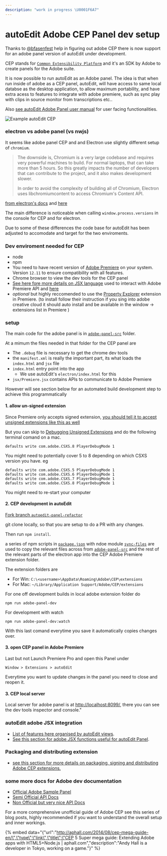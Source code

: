 ```yaml
---
description: "work in progress \U0001F6A7"
---
```


# autoEdit Adobe CEP Panel dev setup

Thanks to [@bfasenfest](https://github.com/bfasenfest) help in figuring out adobe CEP there is now support for an adobe panel version of autoEdit under development.

CEP stands for [`Common Extensibility Platform`](https://www.adobe.io/apis/creativecloud/cep.html) and it's an SDK by Adobe to create panels for the Adobe suite.

It is now possible to run autoEdit as an Adobe panel. The idea is that when run inside of adobe as a CEP panel, autoEdit, will have access to same local databse as the desktop application, to allow maximum portability, and have extra acess to features to integrate with adobe premiere, such as sync play with clips in source monitor from transcriptions etc..

Also [see autoEdit Adobe Panel user manual](https://autoedit.gitbook.io/user-manual/autoedit-adobe-panel/transcription-to-source-monitor) for user facing functionalities.

![Example autoEdit CEP](https://pbs.twimg.com/media/Dkg0waTW4AALCCM.jpg)

### electron vs adobe panel \(vs nwjs\)

It seems like adobe panel CEP and and Electron use slightly different setup of `chromium`.

> The downside is, Chromium is a very large codebase and requires very powerful machines to build. For normal laptops, that can take more than 5 hours. So this greatly impacts the number of developers that can contribute to the project, and it also makes development slower.
>
> In order to avoid the complexity of building all of Chromium, Electron uses libchromiumcontent to access Chromium's Content API.

[from electron's docs](https://electronjs.org/blog/electron-internals-building-chromium-as-a-library) and [here](https://electronjs.org/docs/development/atom-shell-vs-node-webkit)

The main difference is noticeable when calling `window.process.versions` in the console for CEP and for electron.

Due to some of these differences the code base for autoEdit has been adjusted to accomodate and target for the two enviroments.

### Dev enviroment needed for CEP

* node
* npm 
* You need to have recent version of [Adobe Premiere](https://www.adobe.com/products/premiere.html) on your system. Version `12.11` to ensure compatibility with all features.
* Chrome browser to view the dev tools for the CEP panel 
* [See here fore more details on JSX language](https://jsx.github.io/doc/tutorial.html) used to interact with Adobe Premiere API and [here](https://jsx.github.io/)
* _optional_ but highly reccomended to use the [Property Explorer](https://www.adobeexchange.com/creativecloud.details.1170.html) extension in Premiere. \(to install follow their instruction if you sing into adobe creative cloud it should auto install and be available in the window -&gt;  extensions list in Premiere \)

### setup

The main code for the adobe panel is in [`adobe-panel-src`](https://github.com/pietrop/autoEdit_2_documentation/tree/d35184bd7887535034333e2604a3128b5ec288e7/adobe-panel/adobe-panel-src/README.md) folder.

At a mimum the files needed in that folder for the CEP panel are

* The `.debug` file is necessary to get the chrome dev tools
* the `manifest.xml` is really the important part, its what loads the `index.html` and `jsx` file
* `index.html` entry point into the app
  * We use autoEdit's `electron/index.html` for this
* `jsx/Premiere.jsx` contains APIs to communicate to Adobe Premiere 

However will see section below for an automated build development step to achieve this programmatically

#### 1. allow un-signed extension

Since Premiere only accepts signed extension, [you should tell it to accept unsigned extensions like this as well](https://github.com/Adobe-CEP/CEP-Resources/blob/master/CEP_8.x/Documentation/CEP%208.0%20HTML%20Extension%20Cookbook.md#debugging-unsigned-extensions)

But you can skip to [Debugging Unsigned Extensions](https://github.com/Adobe-CEP/CEP-Resources/blob/master/CEP_8.x/Documentation/CEP%208.0%20HTML%20Extension%20Cookbook.md#debugging-unsigned-extensions) and do the following terminal comand on a mac.

```text
defaults write com.adobe.CSXS.8 PlayerDebugMode 1
```

You might need to potentially cover 5 to 8 depending on which CSXS version you have. eg

```text
defaults write com.adobe.CSXS.5 PlayerDebugMode 1
defaults write com.adobe.CSXS.6 PlayerDebugMode 1
defaults write com.adobe.CSXS.7 PlayerDebugMode 1
defaults write com.adobe.CSXS.8 PlayerDebugMode 1
```

You might need to re-start your computer

#### 2. CEP development in autoEdit

[Fork branch `autoedit-panel-refactor`](https://github.com/OpenNewsLabs/autoEdit_2/tree/autoedit-panel-refactor)

git clone locally, so that you are setup to do a PR with any changes.

Then run `npm install`.

a series of npm scripts in [`package.json`](https://github.com/pietrop/autoEdit_2_documentation/tree/d35184bd7887535034333e2604a3128b5ec288e7/adobe-panel/package.json) with ndoe module [`sync-files`](https://www.npmjs.com/package/sync-files) are used to copy the relevant files across from [`adobe-panel-src`](https://github.com/pietrop/autoEdit_2_documentation/tree/d35184bd7887535034333e2604a3128b5ec288e7/adobe-panel/adobe-panel-src/README.md) and the rest of the relevant parts of the electron app into the CEP Adobe Premiere extension folder.

The extension folders are

* For Win: `C:\<username>\AppData\Roaming\Adobe\CEP\extensions`  
* For Mac: `~/Library/Application Support/Adobe/CEP/extensions`  

For one off development builds in local adobe extension folder do

```text
npm run adobe-panel-dev
```

For development with watch

```text
npm run adobe-panel-dev:watch
```

With this last comand everytime you save it automatically copies changes over.

#### 3. open CEP panel in Adobe Premiere

Last but not Launch Premiere Pro and open this Panel under

```text
Window > Extensions > autoEdit
```

Everytime you want to update changes in the panel you need to close and reopen it.

#### 3. CEP local server

Local server for adobe panel is at [http://localhost:8099/](http://localhost:8099/), there you can see the dev tools inspector and console."

### autoEdit adobe JSX integration

* [List of features here organised by autoEdit views](../autoedit-adobe-cep-panel-integration-overview.md).
* [See this section for adobe JSX functions useful for autoEdit Panel](../adobe-cep-jsx-functions-for-autoedit-adobe-panel.md).

### Packaging and distributing extension

* [see this section for more details on packaging, signing and distributing Adobe CEP extensions.](../packaging-and-distributing-adobe-cep-extensions/)

### some more docs for Adobe dev documentation

* [Official Adobe Sample Panel](https://github.com/Adobe-CEP/Samples/tree/master/PProPanel)
* [Semi Official API Docs](http://ppro.aenhancers.com/)
* [Non Official but very nice API Docs](http://www.brysonmichael.com/premiereapi-home)

For a more comprehensive unofficial guide of Adobe CEP see this series of blog posts, highly recommended if you want to understand the overall setup and inner workings.

{% embed data="{\"url\":\"http://aphall.com/2014/08/cep-mega-guide-en/\",\"type\":\"link\",\"title\":\"CEP 5 Super mega guide: Extending Adobe apps with HTML5+Node.js \| aphall.com\",\"description\":\"Andy Hall is a developer in Tokyo, working on a game.\"}" %}



### 

